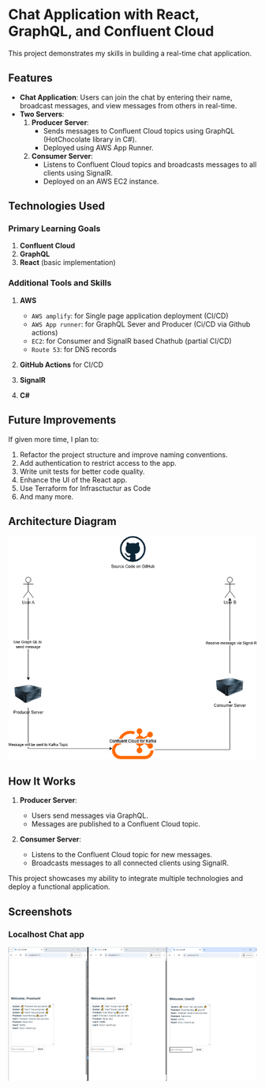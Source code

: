 # Chat Application with React, GraphQL, and Confluent Cloud  

This project demonstrates my skills in building a real-time chat application.  

## Features  
- **Chat Application**: Users can join the chat by entering their name, broadcast messages, and view messages from others in real-time.  
- **Two Servers**:  
    1. **Producer Server**:  
         - Sends messages to Confluent Cloud topics using GraphQL (HotChocolate library in C#).  
         - Deployed using AWS App Runner.  
    2. **Consumer Server**:  
         - Listens to Confluent Cloud topics and broadcasts messages to all clients using SignalR.  
         - Deployed on an AWS EC2 instance.  

## Technologies Used  
### Primary Learning Goals  
1. **Confluent Cloud**  
2. **GraphQL**  
3. **React** (basic implementation)  

### Additional Tools and Skills  
1. **AWS** 
    
    * `AWS amplify`: for Single page application deployment (CI/CD)
    * `AWS App runner`:  for GraphQL Sever and Producer (Ci/CD via Github actions)
    * `EC2`: for Consumer and SignalR based Chathub (partial CI/CD)
    * `Route 53`: for DNS records
    
2. **GitHub Actions** for CI/CD  
3. **SignalR**  
4. **C#**  


## Future Improvements  
If given more time, I plan to:  
1. Refactor the project structure and improve naming conventions.  
2. Add authentication to restrict access to the app.  
3. Write unit tests for better code quality.  
4. Enhance the UI of the React app.  
5. Use Terraform for Infrasctuctur as Code
6. And many more.

## Architecture Diagram  
![Architecture Diagram](screenshots/ArchitectureDiagram.drawio.png)  


## How It Works  
1. **Producer Server**:  
     - Users send messages via GraphQL.  
     - Messages are published to a Confluent Cloud topic.  

2. **Consumer Server**:  
     - Listens to the Confluent Cloud topic for new messages.  
     - Broadcasts messages to all connected clients using SignalR.  

This project showcases my ability to integrate multiple technologies and deploy a functional application.  


## Screenshots

### Localhost Chat app

![Localhost Chat app](screenshots/LocalHostChatApp.png)  
